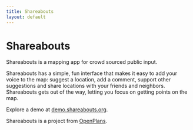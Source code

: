 ```yaml
---
title: Shareabouts
layout: default
---
```


Shareabouts
==========

Shareabouts is a mapping app for crowd sourced public input. 

Shareabouts has a simple, fun interface that makes it easy to add your voice to the map: suggest a location, add a comment, support other suggestions and share locations with your friends and neighbors. Shareabouts gets out of the way, letting you focus on getting points on the map.

Explore a demo at [demo.shareabouts.org](http://demo.shareabouts.org).

Shareabouts is a project from [OpenPlans](http://openplans.org/ "OpenPlans").

